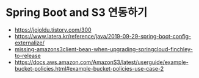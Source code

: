 # Spring Boot and S3 연동하기

- https://jojoldu.tistory.com/300
- https://www.latera.kr/reference/java/2019-09-29-spring-boot-config-externalize/
- [missing-amazons3client-bean-when-upgrading-springcloud-finchley-to-release](https://stackoverflow.com/questions/51034175/missing-amazons3client-bean-when-upgrading-springcloud-finchley-to-release)
- https://docs.aws.amazon.com/AmazonS3/latest/userguide/example-bucket-policies.html#example-bucket-policies-use-case-2
